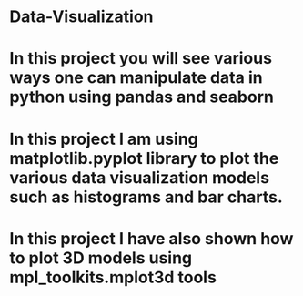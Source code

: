 # Data-Visualization
# In this project you will see various ways one can manipulate data in python using pandas and seaborn
# In this project I am using matplotlib.pyplot library to plot the various data visualization models such as histograms and bar charts.
# In this project I have also shown how to plot 3D models using mpl_toolkits.mplot3d tools
